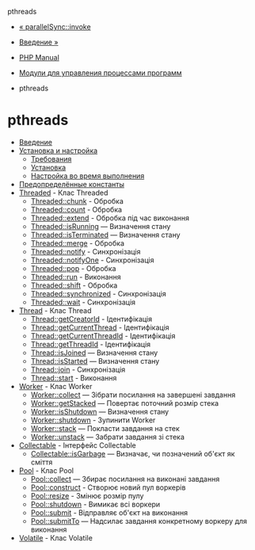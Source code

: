 pthreads

-   [« parallelSync::invoke](parallel-sync.invoke.html)
    
-   [Введение »](intro.pthreads.html)
    
-   [PHP Manual](index.html)
    
-   [Модули для управления процессами программ](refs.fileprocess.process.html)
    
-   pthreads
    

# pthreads

-   [Введение](intro.pthreads.html)
-   [Установка и настройка](pthreads.setup.html)
    -   [Требования](pthreads.requirements.html)
    -   [Установка](pthreads.installation.html)
    -   [Настройка во время выполнения](pthreads.configuration.html)
-   [Предопределённые константы](pthreads.constants.html)
-   [Threaded](class.threaded.html) - Клас Threaded
    -   [Threaded::chunk](threaded.chunk.html) - Обробка
    -   [Threaded::count](threaded.count.html) - Обробка
    -   [Threaded::extend](threaded.extend.html) - Обробка під час виконання
    -   [Threaded::isRunning](thread.isrunning.html) — Визначення стану
    -   [Threaded::isTerminated](threaded.isterminated.html) — Визначення стану
    -   [Threaded::merge](threaded.merge.html) - Обробка
    -   [Threaded::notify](threaded.notify.html) - Синхронізація
    -   [Threaded::notifyOne](threaded.notifyone.html) - Синхронізація
    -   [Threaded::pop](threaded.pop.html) - Обробка
    -   [Threaded::run](threaded.run.html) - Виконання
    -   [Threaded::shift](threaded.shift.html) - Обробка
    -   [Threaded::synchronized](threaded.synchronized.html) - Синхронізація
    -   [Threaded::wait](threaded.wait.html) - Синхронізація
-   [Thread](class.thread.html) - Клас Thread
    -   [Thread::getCreatorId](thread.getcreatorid.html) - Ідентифікація
    -   [Thread::getCurrentThread](thread.getcurrentthread.html) - Ідентифікація
    -   [Thread::getCurrentThreadId](thread.getcurrentthreadid.html) - Ідентифікація
    -   [Thread::getThreadId](thread.getthreadid.html) - Ідентифікація
    -   [Thread::isJoined](thread.isjoined.html) — Визначення стану
    -   [Thread::isStarted](thread.isstarted.html) — Визначення стану
    -   [Thread::join](thread.join.html) - Синхронізація
    -   [Thread::start](thread.start.html) - Виконання
-   [Worker](class.worker.html) - Клас Worker
    -   [Worker::collect](worker.collect.html) — Зібрати посилання на завершені завдання
    -   [Worker::getStacked](worker.getstacked.html) — Повертає поточний розмір стека
    -   [Worker::isShutdown](worker.isshutdown.html) — Визначення стану
    -   [Worker::shutdown](worker.shutdown.html) - Зупинити Worker
    -   [Worker::stack](worker.stack.html) — Покласти завдання на стек
    -   [Worker::unstack](worker.unstack.html) — Забрати завдання зі стека
-   [Collectable](class.collectable.html) - Інтерфейс Collectable
    -   [Collectable::isGarbage](collectable.isgarbage.html) — Визначає, чи позначений об'єкт як сміття
-   [Pool](class.pool.html) - Клас Pool
    -   [Pool::collect](pool.collect.html) — Збирає посилання на виконані завдання
    -   [Pool::construct](pool.construct.html) - Створює новий пул воркерів
    -   [Pool::resize](pool.resize.html) - Змінює розмір пулу
    -   [Pool::shutdown](pool.shutdown.html) - Вимикає всі воркери
    -   [Pool::submit](pool.submit.html) - Відправляє об'єкт на виконання
    -   [Pool::submitTo](pool.submitTo.html) — Надсилає завдання конкретному воркеру для виконання
-   [Volatile](class.volatile.html) - Клас Volatile